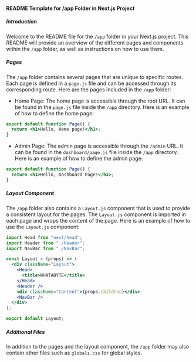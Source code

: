 #### README Template for /app Folder in Next.js Project

##### Introduction

Welcome to the README file for the `/app` folder in your Next.js project. This README will provide an overview of the different pages and components within the `/app` folder, as well as instructions on how to use them.

##### Pages

The `/app` folder contains several pages that are unique to specific routes. Each page is defined in a `page.js` file and can be accessed through its corresponding route. Here are the pages included in the `/app` folder:

- Home Page: The home page is accessible through the root URL. It can be found in the `page.js` file inside the `/app` directory. Here is an example of how to define the home page:

```jsx
export default function Page() {
  return <h1>Hello, Home page!</h1>;
}
```

- Admin Page: The admin page is accessible through the `/admin` URL. It can be found in the `dashboard/page.js` file inside the `/app` directory. Here is an example of how to define the admin page:

```jsx
export default function Page() {
  return <h1>Hello, Dashboard Page!</h1>;
}
```

##### Layout Component

The `/app` folder also contains a `Layout.js` component that is used to provide a consistent layout for the pages. The `Layout.js` component is imported in each page and wraps the content of the page. Here is an example of how to use the `Layout.js` component:

```jsx
import Head from "next/head";
import Header from "./Header";
import NavBar from "./NavBar";

const Layout = (props) => (
  <div className="Layout">
    <Head>
      <title>WHATABYTE</title>
    </Head>
    <Header />
    <div className="Content">{props.children}</div>
    <NavBar />
  </div>
);

export default Layout;
```

##### Additional Files

In addition to the pages and the layout component, the `/app` folder may also contain other files such as `globals.css` for global styles.
